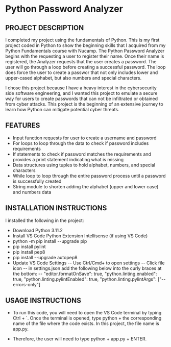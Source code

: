# Python Password Analyzer

## PROJECT DESCRIPTION
I completed my project using the fundamentals of Python. This is my first project coded in Python to show the beginning skills that I acquired from my Python Fundamentals course with Nucamp. The Python Password Analyzer begins with the requesting a user to register their name. Once their name is registered, the Analyzer requests that the user creates a password. The user will go through a loop before creating a successful password. The loop does force the user to create a passwor that not only includes lower and upper-cased alphabet, but also numbers and special characters. 

I chose this project because I have a heavy interest in the cybersecurity side software engineering, and I wanted this project to emulate a secure way for users to create passwords that can not be infiltrated or obtained from cyber attacks. This project is the beginning of an extensive journey to learn how Python can mitigate potential cyber threats.

## FEATURES
- Input function requests for user to create a username and password
- For loops to loop through the data to check if password includes requirements
- If statements to check if password matches the requirements and provides a print statement indicating what is missing
- Data structures using tuples to hold alphabet, numbers, and special characters
- While loop to loop through the entire password process until a password is successfully created
- String module to shorten adding the alphabet (upper and lower case) and numbers data 

## INSTALLATION INSTRUCTIONS
I installed the following in the project:
- Download Python 3.11.2 
- Install VS Code Python Extension Intellisense (if using VS Code)
- python -m pip install --upgrade pip
- pip install pylint
- pip install pep8
- pip install --upgrade autopep8
- Update VS Code Settings
-- Use Ctrl/Cmd+ to open settings
-- Click file icon
-- in settings.json add the following below into the curly braces at the bottom:
--  "editor.formatOnSave": true,
    "python.linting.enabled": true,
    "python.linting.pylintEnabled": true,
    "python.linting.pylintArgs": ["--errors-only"]

## USAGE INSTRUCTIONS
- To run this code, you will need to open the VS Code terminal by typing Ctrl + `. Once the terminal is opened, type python + the corresponding name of the file where the code exists. In this project, the file name is app.py.

- Therefore, the user will need to type python + app.py + ENTER.

